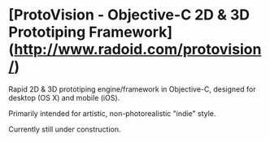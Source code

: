 
[ProtoVision - Objective-C 2D & 3D Prototiping Framework] (http://www.radoid.com/protovision/)
=========================================================

Rapid 2D & 3D prototiping engine/framework in Objective-C,
designed for desktop (OS X) and mobile (iOS).

Primarily intended for artistic, non-photorealistic "indie" style.

Currently still under construction.
